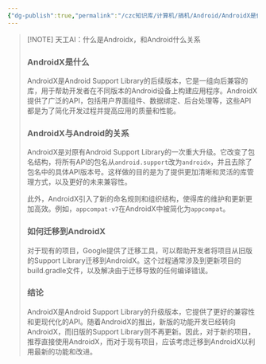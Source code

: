 ```yaml
---
{"dg-publish":true,"permalink":"/czc知识库/计算机/搞机/Android/AndroidX是什么/","dgPassFrontmatter":true,"created":"2024-06-27T17:32:17.591+08:00","updated":"2024-12-08T00:38:56.596+08:00"}
---
```



  
> [!NOTE] 天工AI：什么是Androidx，和Android什么关系
> ### AndroidX是什么
> 
> AndroidX是Android Support Library的后续版本，它是一组向后兼容的库，用于帮助开发者在不同版本的Android设备上构建应用程序。AndroidX提供了广泛的API，包括用户界面组件、数据绑定、后台处理等，这些API都是为了简化开发过程并提高应用的质量和性能。
> 
> ### AndroidX与Android的关系
> 
> AndroidX是对原有Android Support Library的一次重大升级。它改变了包名结构，将所有API的包名从`android.support`改为`androidx`，并且去除了包名中的具体API版本号。这样做的目的是为了提供更加清晰和灵活的库管理方式，以及更好的未来兼容性。
> 
> 此外，AndroidX引入了新的命名规则和组织结构，使得库的维护和更新更加高效。例如，`appcompat-v7`在AndroidX中被简化为`appcompat`。
> 
> ### 如何迁移到AndroidX
> 
> 对于现有的项目，Google提供了迁移工具，可以帮助开发者将项目从旧版的Support Library迁移到AndroidX。这个过程通常涉及到更新项目的build.gradle文件，以及解决由于迁移导致的任何编译错误。
> 
> ### 结论
> 
> AndroidX是Android Support Library的升级版本，它提供了更好的兼容性和更现代化的API。随着AndroidX的推出，新版的功能开发已经转向AndroidX，而旧版的Support Library则不再更新。因此，对于新的项目，推荐直接使用AndroidX，而对于现有项目，应该考虑迁移到AndroidX以利用最新的功能和改进。


